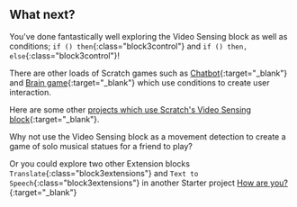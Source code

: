 ## What next?

You've done fantastically well exploring the Video Sensing block as  well as conditions; `if () then`{:class="block3control"} and `if () then, else`{:class="block3control"}!

There are other loads of Scratch games such as [Chatbot](https://projects.raspberrypi.org/en/projects/chatbot){:target="_blank"} and [Brain game](https://projects.raspberrypi.org/en/projects/brain-game){:target="_blank"} which use conditions to create user interaction.

Here are some other [projects which use Scratch's Video Sensing block](https://scratch.mit.edu/studios/201435){:target="_blank"}.

Why not use the Video Sensing block as a movement detection to create a game of solo musical statues for a friend to play?

Or you could explore two other Extension blocks `Translate`{:class="block3extensions"} and `Text to Speech`{:class="block3extensions"} in another Starter project [How are you?](https://projects.raspberrypi.org/en/projects/how-are-you){:target="_blank"}
